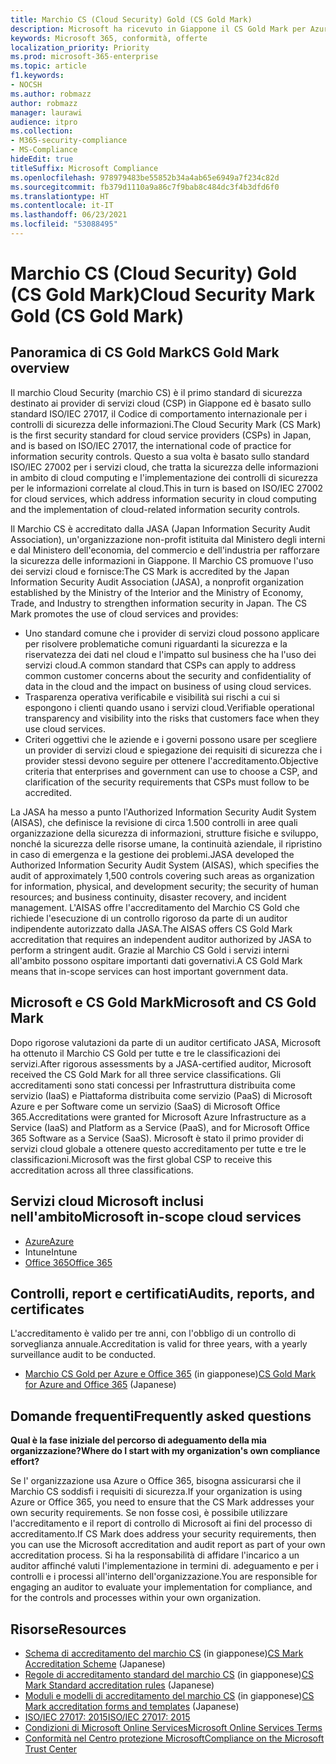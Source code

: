 ```yaml
---
title: Marchio CS (Cloud Security) Gold (CS Gold Mark)
description: Microsoft ha ricevuto in Giappone il CS Gold Mark per Azure (IaaS e PaaS) e Office 365 (SaaS).
keywords: Microsoft 365, conformità, offerte
localization_priority: Priority
ms.prod: microsoft-365-enterprise
ms.topic: article
f1.keywords:
- NOCSH
ms.author: robmazz
author: robmazz
manager: laurawi
audience: itpro
ms.collection:
- M365-security-compliance
- MS-Compliance
hideEdit: true
titleSuffix: Microsoft Compliance
ms.openlocfilehash: 978979483be55852b34a4ab65e6949a7f234c82d
ms.sourcegitcommit: fb379d1110a9a86c7f9bab8c484dc3f4b3dfd6f0
ms.translationtype: HT
ms.contentlocale: it-IT
ms.lasthandoff: 06/23/2021
ms.locfileid: "53088495"
---
```

# <a name="cloud-security-mark-gold-cs-gold-mark"></a><span data-ttu-id="7a9d9-104">Marchio CS (Cloud Security) Gold (CS Gold Mark)</span><span class="sxs-lookup"><span data-stu-id="7a9d9-104">Cloud Security Mark Gold (CS Gold Mark)</span></span>

## <a name="cs-gold-mark-overview"></a><span data-ttu-id="7a9d9-105">Panoramica di CS Gold Mark</span><span class="sxs-lookup"><span data-stu-id="7a9d9-105">CS Gold Mark overview</span></span>

<span data-ttu-id="7a9d9-106">Il marchio Cloud Security (marchio CS) è il primo standard di sicurezza destinato ai provider di servizi cloud (CSP) in Giappone ed è basato sullo standard ISO/IEC 27017, il Codice di comportamento internazionale per i controlli di sicurezza delle informazioni.</span><span class="sxs-lookup"><span data-stu-id="7a9d9-106">The Cloud Security Mark (CS Mark) is the first security standard for cloud service providers (CSPs) in Japan, and is based on ISO/IEC 27017, the international code of practice for information security controls.</span></span> <span data-ttu-id="7a9d9-107">Questo a sua volta è basato sullo standard ISO/IEC 27002 per i servizi cloud, che tratta la sicurezza delle informazioni in ambito di cloud computing e l'implementazione dei controlli di sicurezza per le informazioni correlate al cloud.</span><span class="sxs-lookup"><span data-stu-id="7a9d9-107">This in turn is based on ISO/IEC 27002 for cloud services, which address information security in cloud computing and the implementation of cloud-related information security controls.</span></span>

<span data-ttu-id="7a9d9-p102">Il Marchio CS è accreditato dalla JASA (Japan Information Security Audit Association), un'organizzazione non-profit istituita dal Ministero degli interni e dal Ministero dell'economia, del commercio e dell'industria per rafforzare la sicurezza delle informazioni in Giappone. Il Marchio CS promuove l'uso dei servizi cloud e fornisce:</span><span class="sxs-lookup"><span data-stu-id="7a9d9-p102">The CS Mark is accredited by the Japan Information Security Audit Association (JASA), a nonprofit organization established by the Ministry of the Interior and the Ministry of Economy, Trade, and Industry to strengthen information security in Japan. The CS Mark promotes the use of cloud services and provides:</span></span>

- <span data-ttu-id="7a9d9-110">Uno standard comune che i provider di servizi cloud possono applicare per risolvere problematiche comuni riguardanti la sicurezza e la riservatezza dei dati nel cloud e l'impatto sul business che ha l'uso dei servizi cloud.</span><span class="sxs-lookup"><span data-stu-id="7a9d9-110">A common standard that CSPs can apply to address common customer concerns about the security and confidentiality of data in the cloud and the impact on business of using cloud services.</span></span>
- <span data-ttu-id="7a9d9-111">Trasparenza operativa verificabile e visibilità sui rischi a cui si espongono i clienti quando usano i servizi cloud.</span><span class="sxs-lookup"><span data-stu-id="7a9d9-111">Verifiable operational transparency and visibility into the risks that customers face when they use cloud services.</span></span>
- <span data-ttu-id="7a9d9-112">Criteri oggettivi che le aziende e i governi possono usare per scegliere un provider di servizi cloud e spiegazione dei requisiti di sicurezza che i provider stessi devono seguire per ottenere l'accreditamento.</span><span class="sxs-lookup"><span data-stu-id="7a9d9-112">Objective criteria that enterprises and government can use to choose a CSP, and clarification of the security requirements that CSPs must follow to be accredited.</span></span>

<span data-ttu-id="7a9d9-113">La JASA ha messo a punto l'Authorized Information Security Audit System (AISAS), che definisce la revisione di circa 1.500 controlli in aree quali organizzazione della sicurezza di informazioni, strutture fisiche e sviluppo, nonché la sicurezza delle risorse umane, la continuità aziendale, il ripristino in caso di emergenza e la gestione dei problemi.</span><span class="sxs-lookup"><span data-stu-id="7a9d9-113">JASA developed the Authorized Information Security Audit System (AISAS), which specifies the audit of approximately 1,500 controls covering such areas as organization for information, physical, and development security; the security of human resources; and business continuity, disaster recovery, and incident management.</span></span> <span data-ttu-id="7a9d9-114">L'AISAS offre l'accreditamento del Marchio CS Gold che richiede l'esecuzione di un controllo rigoroso da parte di un auditor indipendente autorizzato dalla JASA.</span><span class="sxs-lookup"><span data-stu-id="7a9d9-114">The AISAS offers CS Gold Mark accreditation that requires an independent auditor authorized by JASA to perform a stringent audit.</span></span> <span data-ttu-id="7a9d9-115">Grazie al Marchio CS Gold i servizi interni all'ambito possono ospitare importanti dati governativi.</span><span class="sxs-lookup"><span data-stu-id="7a9d9-115">A CS Gold Mark means that in-scope services can host important government data.</span></span>

## <a name="microsoft-and-cs-gold-mark"></a><span data-ttu-id="7a9d9-116">Microsoft e CS Gold Mark</span><span class="sxs-lookup"><span data-stu-id="7a9d9-116">Microsoft and CS Gold Mark</span></span>

<span data-ttu-id="7a9d9-117">Dopo rigorose valutazioni da parte di un auditor certificato JASA, Microsoft ha ottenuto il Marchio CS Gold per tutte e tre le classificazioni dei servizi.</span><span class="sxs-lookup"><span data-stu-id="7a9d9-117">After rigorous assessments by a JASA-certified auditor, Microsoft received the CS Gold Mark for all three service classifications.</span></span> <span data-ttu-id="7a9d9-118">Gli accreditamenti sono stati concessi per Infrastruttura distribuita come servizio (IaaS) e Piattaforma distribuita come servizio (PaaS) di Microsoft Azure e per Software come un servizio (SaaS) di Microsoft Office 365.</span><span class="sxs-lookup"><span data-stu-id="7a9d9-118">Accreditations were granted for Microsoft Azure Infrastructure as a Service (IaaS) and Platform as a Service (PaaS), and for Microsoft Office 365 Software as a Service (SaaS).</span></span> <span data-ttu-id="7a9d9-119">Microsoft è stato il primo provider di servizi cloud globale a ottenere questo accreditamento per tutte e tre le classificazioni.</span><span class="sxs-lookup"><span data-stu-id="7a9d9-119">Microsoft was the first global CSP to receive this accreditation across all three classifications.</span></span>

## <a name="microsoft-in-scope-cloud-services"></a><span data-ttu-id="7a9d9-120">Servizi cloud Microsoft inclusi nell'ambito</span><span class="sxs-lookup"><span data-stu-id="7a9d9-120">Microsoft in-scope cloud services</span></span>

- [<span data-ttu-id="7a9d9-121">Azure</span><span class="sxs-lookup"><span data-stu-id="7a9d9-121">Azure</span></span>](https://aka.ms/AzureCompliance)
- <span data-ttu-id="7a9d9-122">Intune</span><span class="sxs-lookup"><span data-stu-id="7a9d9-122">Intune</span></span>
- [<span data-ttu-id="7a9d9-123">Office 365</span><span class="sxs-lookup"><span data-stu-id="7a9d9-123">Office 365</span></span>](https://go.microsoft.com/fwlink/p/?LinkID=2077751)

## <a name="audits-reports-and-certificates"></a><span data-ttu-id="7a9d9-124">Controlli, report e certificati</span><span class="sxs-lookup"><span data-stu-id="7a9d9-124">Audits, reports, and certificates</span></span>

<span data-ttu-id="7a9d9-125">L'accreditamento è valido per tre anni, con l'obbligo di un controllo di sorveglianza annuale.</span><span class="sxs-lookup"><span data-stu-id="7a9d9-125">Accreditation is valid for three years, with a yearly surveillance audit to be conducted.</span></span>

- <span data-ttu-id="7a9d9-126">[Marchio CS Gold per Azure e Office 365](https://jcispa.jasa.jp/cs_mark_co/cs_gold_mark_co/) (in giapponese)</span><span class="sxs-lookup"><span data-stu-id="7a9d9-126">[CS Gold Mark for Azure and Office 365](https://jcispa.jasa.jp/cs_mark_co/cs_gold_mark_co/) (Japanese)</span></span>

## <a name="frequently-asked-questions"></a><span data-ttu-id="7a9d9-127">Domande frequenti</span><span class="sxs-lookup"><span data-stu-id="7a9d9-127">Frequently asked questions</span></span>

<span data-ttu-id="7a9d9-128">**Qual è la fase iniziale del percorso di adeguamento della mia organizzazione?**</span><span class="sxs-lookup"><span data-stu-id="7a9d9-128">**Where do I start with my organization's own compliance effort?**</span></span>

<span data-ttu-id="7a9d9-129">Se l' organizzazione usa Azure o Office 365, bisogna assicurarsi che il Marchio CS soddisfi i requisiti di sicurezza.</span><span class="sxs-lookup"><span data-stu-id="7a9d9-129">If your organization is using Azure or Office 365, you need to ensure that the CS Mark addresses your own security requirements.</span></span> <span data-ttu-id="7a9d9-130">Se non fosse così, è possibile utilizzare l'accreditamento e il report di controllo di Microsoft ai fini del processo di accreditamento.</span><span class="sxs-lookup"><span data-stu-id="7a9d9-130">If CS Mark does address your security requirements, then you can use the Microsoft accreditation and audit report as part of your own accreditation process.</span></span> <span data-ttu-id="7a9d9-131">Si ha la responsabilità di affidare l'incarico a un auditor affinché valuti l'implementazione in termini di. adeguamento e per i controlli e i processi all'interno dell'organizzazione.</span><span class="sxs-lookup"><span data-stu-id="7a9d9-131">You are responsible for engaging an auditor to evaluate your implementation for compliance, and for the controls and processes within your own organization.</span></span>

## <a name="resources"></a><span data-ttu-id="7a9d9-132">Risorse</span><span class="sxs-lookup"><span data-stu-id="7a9d9-132">Resources</span></span>

- <span data-ttu-id="7a9d9-133">[Schema di accreditamento del marchio CS](https://jcispa.jasa.jp/cloud_security/) (in giapponese)</span><span class="sxs-lookup"><span data-stu-id="7a9d9-133">[CS Mark Accreditation Scheme](https://jcispa.jasa.jp/cloud_security/) (Japanese)</span></span>
- <span data-ttu-id="7a9d9-134">[Regole di accreditamento standard del marchio CS](https://jcispa.jasa.jp/cloud_security/jcispa_regulation/) (in giapponese)</span><span class="sxs-lookup"><span data-stu-id="7a9d9-134">[CS Mark Standard accreditation rules](https://jcispa.jasa.jp/cloud_security/jcispa_regulation/) (Japanese)</span></span>
- <span data-ttu-id="7a9d9-135">[Moduli e modelli di accreditamento del marchio CS](https://jcispa.jasa.jp/cloud_security/jcispa_regulation_form/) (in giapponese)</span><span class="sxs-lookup"><span data-stu-id="7a9d9-135">[CS Mark accreditation forms and templates](https://jcispa.jasa.jp/cloud_security/jcispa_regulation_form/) (Japanese)</span></span>
- [<span data-ttu-id="7a9d9-136">ISO/IEC 27017: 2015</span><span class="sxs-lookup"><span data-stu-id="7a9d9-136">ISO/IEC 27017: 2015</span></span>](https://www.iso.org/iso/home/store/catalogue_tc/catalogue_detail.htm?csnumber=43757)
- [<span data-ttu-id="7a9d9-137">Condizioni di Microsoft Online Services</span><span class="sxs-lookup"><span data-stu-id="7a9d9-137">Microsoft Online Services Terms</span></span>](https://aka.ms/Online-Services-Terms)
- [<span data-ttu-id="7a9d9-138">Conformità nel Centro protezione Microsoft</span><span class="sxs-lookup"><span data-stu-id="7a9d9-138">Compliance on the Microsoft Trust Center</span></span>](https://www.microsoft.com/trust-center/compliance/compliance-overview)
